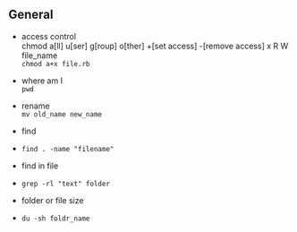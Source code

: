 ## General
- access control  
  chmod a[ll] u[ser] g[roup] o[ther] +[set access] -[remove access] x R W file_name  
  `chmod a+x file.rb`  
  
- where am I  
  `pwd`  
  
- rename  
  `mv old_name new_name`  
  
- find  
- `find . -name "filename"`  
  
- find in file  
-  `grep -rl "text" folder`  
  
- folder or file size  
- `du -sh foldr_name`  

